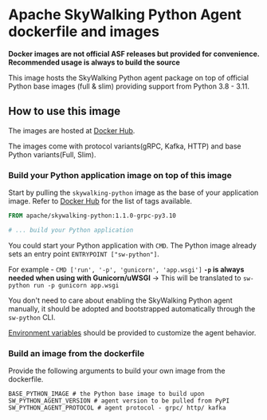 # Apache SkyWalking Python Agent dockerfile and images

**Docker images are not official ASF releases but provided for convenience. Recommended usage is always to build the
source**

This image hosts the SkyWalking Python agent package on top of official Python base images (full & slim) providing support from 
Python 3.8 - 3.11.

## How to use this image

The images are hosted at [Docker Hub](https://hub.docker.com/r/apache/skywalking-python).

The images come with protocol variants(gRPC, Kafka, HTTP) and base Python variants(Full, Slim).

### Build your Python application image on top of this image

Start by pulling the `skywalking-python` image as the base of your application image.
Refer to [Docker Hub](https://hub.docker.com/r/apache/skywalking-python) for the list of tags available.

```dockerfile
FROM apache/skywalking-python:1.1.0-grpc-py3.10

# ... build your Python application
```

You could start your Python application with `CMD`. The Python image already sets an entry point `ENTRYPOINT ["sw-python"]`.

For example - `CMD ['run', '-p', 'gunicorn', 'app.wsgi']` 
**`-p` is always needed when using with Gunicorn/uWSGI** -> This will be translated to `sw-python run -p gunicorn app.wsgi`

You don't need to care about enabling the SkyWalking Python agent manually, 
it should be adopted and bootstrapped automatically through the `sw-python` CLI.

[Environment variables](Configuration.md) should be provided to customize the agent behavior.

### Build an image from the dockerfile 

Provide the following arguments to build your own image from the dockerfile.

```text
BASE_PYTHON_IMAGE # the Python base image to build upon
SW_PYTHON_AGENT_VERSION # agent version to be pulled from PyPI
SW_PYTHON_AGENT_PROTOCOL # agent protocol - grpc/ http/ kafka
```
